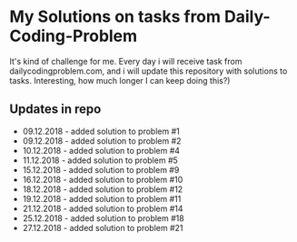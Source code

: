 # My Solutions on tasks from Daily-Coding-Problem 

It's kind of challenge for me. Every day i will receive task from dailycodingproblem.com, and i will update this repository with solutions to tasks. 
Interesting, how much longer I can keep doing this?)

## Updates in repo
+ 09.12.2018 - added solution to problem #1
+ 09.12.2018 - added solution to problem #2
+ 10.12.2018 - added solution to problem #4
+ 11.12.2018 - added solution to problem #5
+ 15.12.2018 - added solution to problem #9
+ 16.12.2018 - added solution to problem #10
+ 18.12.2018 - added solution to problem #12
+ 19.12.2018 - added solution to problem #11
+ 21.12.2018 - added solution to problem #14
+ 25.12.2018 - added solution to problem #18
+ 27.12.2018 - added solution to problem #21
